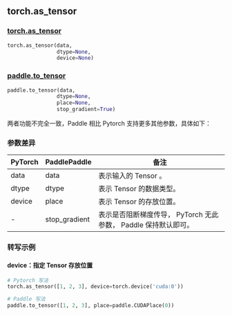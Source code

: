 ## torch.as_tensor
### [torch.as_tensor](https://pytorch.org/docs/stable/generated/torch.as_tensor.html#torch.as_tensor)

```python
torch.as_tensor(data,
                dtype=None,
                device=None)
```

### [paddle.to_tensor](https://www.paddlepaddle.org.cn/documentation/docs/zh/api/paddle/to_tensor_cn.html#to-tensor)

```python
paddle.to_tensor(data,
                dtype=None,
                place=None,
                stop_gradient=True)
```

两者功能不完全一致，Paddle 相比 Pytorch 支持更多其他参数，具体如下：
### 参数差异
| PyTorch       | PaddlePaddle | 备注                                                   |
| ------------- | ------------ | ------------------------------------------------------ |
| data          | data         | 表示输入的 Tensor 。                                     |
| dtype           | dtype            | 表示 Tensor 的数据类型。               |
| device           | place            | 表示 Tensor 的存放位置。               |
| -           | stop_gradient            | 表示是否阻断梯度传导， PyTorch 无此参数， Paddle 保持默认即可。             |


### 转写示例
#### device：指定 Tensor 存放位置
```python
# Pytorch 写法
torch.as_tensor([1, 2, 3], device=torch.device('cuda:0'))

# Paddle 写法
paddle.to_tensor([1, 2, 3], place=paddle.CUDAPlace(0))
```
